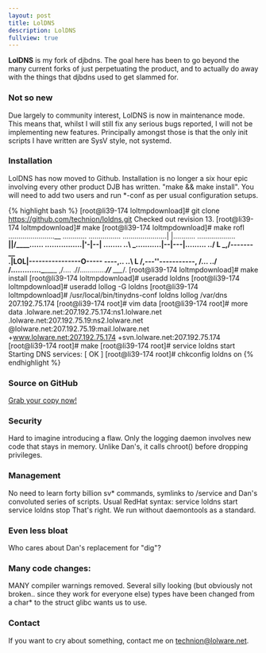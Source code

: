 ```yaml
---
layout: post
title: LolDNS
description: LolDNS
fullview: true
---
```


**LolDNS** is my fork of djbdns. The goal here has been to go beyond the many current forks of just perpetuating the product, and to actually do away with the things that djbdns used to get slammed for.

### Not so new
Due largely to community interest, LolDNS is now in maintenance mode. This means that, whilst I will still fix any serious bugs reported, I will not be implementing new features. Principally amongst those is that the only init scripts I have written are SysV style, not systemd.

### Installation
LolDNS has now moved to Github.
Installation is no longer a six hour epic involving every other product DJB has written. "make && make install". You will need to add two users and run *-conf as per usual configuration setups.

{% highlight bash %}
[root@li39-174 loltmpdownload]# git clone  https://github.com/technion/loldns.git
Checked out revision 13.
[root@li39-174 loltmpdownload]# make
[root@li39-174 loltmpdownload]# make rofl
.......................__ ............
...............<ROFL ROFL ROFL ROFL>.
......................| |...........
................... __\||/____......
.\...............|'-|--| .\..\.....
..\ \_...........|--|---|..\...\....
../ L \_________,/-------\___\___\
.|LOL|----------------O----- ----,\..
..\ L /______,---''-----------, /...
../ /.............\_________ ,/....
.//.............____//___ __\__/.
[root@li39-174 loltmpdownload]# make install
[root@li39-174 loltmpdownload]# useradd loldns
[root@li39-174 loltmpdownload]# useradd lollog -G loldns
[root@li39-174 loltmpdownload]# /usr/local/bin/tinydns-conf loldns lollog /var/dns 207.192.75.174
[root@li39-174 root]# vim data
[root@li39-174 root]# more data
.lolware.net:207.192.75.174:ns1.lolware.net
.lolware.net:207.192.75.19:ns2.lolware.net
@lolware.net:207.192.75.19:mail.lolware.net
+www.lolware.net:207.192.75.174
+svn.lolware.net:207.192.75.174
[root@li39-174 root]# make
[root@li39-174 root]# service loldns start
Starting DNS services:                                     [  OK  ]
[root@li39-174 root]# chkconfig loldns on
{% endhighlight %}

### Source on GitHub

<a class="btn btn-default" href="https://github.com/technion/loldns">Grab your copy now!</a>

### Security

Hard to imagine introducing a flaw. Only the logging daemon involves new code that stays in memory. Unlike Dan's, it calls chroot() before dropping privileges. 

### Management

No need to learn forty billion sv* commands, symlinks to /service and Dan's convoluted series of scripts. Usual RedHat syntax:
 service loldns start
 service loldns stop
 That's right. We run without daemontools as a standard. 

### Even less bloat

Who cares about Dan's replacement for "dig"? 

### Many code changes:

MANY compiler warnings removed. Several silly looking (but obviously not broken.. since they work for everyone else) types have been changed from a char* to the struct glibc wants us to use.

### Contact

If you want to cry about something, contact me on technion@lolware.net.

